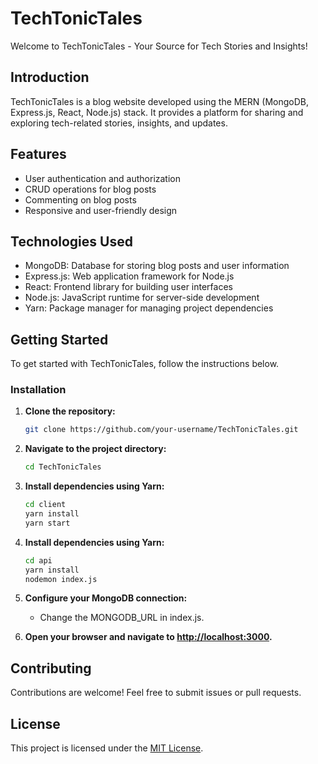 # TechTonicTales

Welcome to TechTonicTales - Your Source for Tech Stories and Insights!

## Introduction

TechTonicTales is a blog website developed using the MERN (MongoDB, Express.js, React, Node.js) stack. It provides a platform for sharing and exploring tech-related stories, insights, and updates.

## Features

- User authentication and authorization
- CRUD operations for blog posts
- Commenting on blog posts
- Responsive and user-friendly design

## Technologies Used

- MongoDB: Database for storing blog posts and user information
- Express.js: Web application framework for Node.js
- React: Frontend library for building user interfaces
- Node.js: JavaScript runtime for server-side development
- Yarn: Package manager for managing project dependencies

## Getting Started

To get started with TechTonicTales, follow the instructions below.

### Installation

1. **Clone the repository:**

   ```bash
   git clone https://github.com/your-username/TechTonicTales.git
   ```

2. **Navigate to the project directory:**

   ```bash
   cd TechTonicTales
   ```

3. **Install dependencies using Yarn:**

   ```bash
   cd client
   yarn install
   yarn start
   ```

4. **Install dependencies using Yarn:**

   ```bash
   cd api
   yarn install
   nodemon index.js
   ```

5. **Configure your MongoDB connection:**

   - Change the MONGODB_URL in index.js.

6. **Open your browser and navigate to [http://localhost:3000](http://localhost:3000).**

## Contributing

Contributions are welcome! Feel free to submit issues or pull requests.

## License

This project is licensed under the [MIT License](LICENSE).

